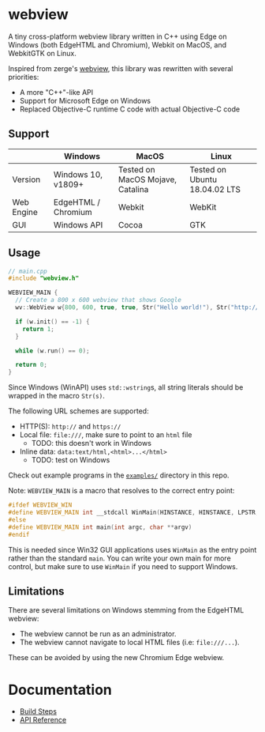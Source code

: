 # webview

A tiny cross-platform webview library written in C++ using Edge on Windows (both EdgeHTML and Chromium), Webkit on MacOS, and WebkitGTK on Linux.

Inspired from zerge's [webview](https://github.com/zserge/webview), this library was rewritten with several priorities:

- A more "C++"-like API
- Support for Microsoft Edge on Windows
- Replaced Objective-C runtime C code with actual Objective-C code

## Support

|            | Windows             | MacOS                            | Linux                         |
| ---------- | ------------------- | -------------------------------- | ----------------------------- |
| Version    | Windows 10, v1809+  | Tested on MacOS Mojave, Catalina | Tested on Ubuntu 18.04.02 LTS |
| Web Engine | EdgeHTML / Chromium | Webkit                           | WebKit                        |
| GUI        | Windows API         | Cocoa                            | GTK                           |

## Usage

```c++
// main.cpp
#include "webview.h"

WEBVIEW_MAIN {
  // Create a 800 x 600 webview that shows Google
  wv::WebView w{800, 600, true, true, Str("Hello world!"), Str("http://google.com")};

  if (w.init() == -1) {
    return 1;
  }

  while (w.run() == 0);

  return 0;
}
```

Since Windows (WinAPI) uses `std::wstring`s, all string literals should be wrapped in the macro `Str(s)`.

The following URL schemes are supported:

- HTTP(S): `http://` and `https://`
- Local file: `file:///`, make sure to point to an `html` file
  - TODO: this doesn't work in Windows
- Inline data: `data:text/html,<html>...</html>`
  - TODO: test on Windows

Check out example programs in the [`examples/`](examples/) directory in this repo.

Note: `WEBVIEW_MAIN` is a macro that resolves to the correct entry point:

```c++
#ifdef WEBVIEW_WIN
#define WEBVIEW_MAIN int __stdcall WinMain(HINSTANCE, HINSTANCE, LPSTR, int)
#else
#define WEBVIEW_MAIN int main(int argc, char **argv)
#endif
```

This is needed since Win32 GUI applications uses `WinMain` as the entry point rather than the standard `main`. You can write your own main for more control, but make sure to use `WinMain` if you need to support Windows.

## Limitations

There are several limitations on Windows stemming from the EdgeHTML webview:

- The webview cannot be run as an administrator.
- The webview cannot navigate to local HTML files (i.e: `file:///...`).

These can be avoided by using the new Chromium Edge webview.

# Documentation

- [Build Steps](docs/build.md)
- [API Reference](docs/api.md)
